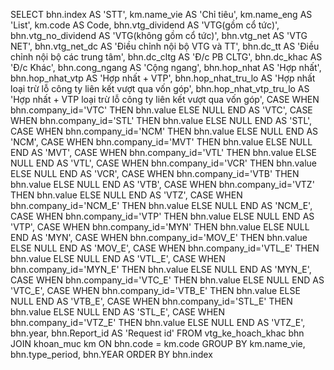 SELECT
    bhn.index AS 'STT',
    km.name_vie AS 'Chỉ tiêu',
    km.name_eng AS 'List',
    km.code AS Code,
    bhn.vtg_dividend AS 'VTG(gồm cổ tức)',
    bhn.vtg_no_dividend AS 'VTG(không gồm cổ tức)',
    bhn.vtg_net AS 'VTG NET',
    bhn.vtg_net_dc AS 'Điều chỉnh nội bộ VTG và TT',
    bhn.dc_tt AS 'Điều chỉnh nội bộ các trung tâm',
    bhn.dc_cltg AS 'Đ/c PB CLTG',
    bhn.dc_khac AS 'Đ/c Khác',
    bhn.cong_ngang AS 'Cộng ngang',
    bhn.hop_nhat AS 'Hợp nhất',
    bhn.hop_nhat_vtp AS 'Hợp nhất + VTP',
    bhn.hop_nhat_tru_lo AS 'Hợp nhất loại trừ lỗ công ty liên kết vượt qua vốn góp',
    bhn.hop_nhat_vtp_tru_lo AS 'Hợp nhất + VTP loại trừ lỗ công ty liên kết vượt qua vốn góp',
    CASE
        WHEN bhn.company_id='VTC'
        THEN bhn.value
        ELSE NULL
    END AS 'VTC',
    CASE
        WHEN bhn.company_id='STL'
        THEN bhn.value
        ELSE NULL
    END AS 'STL',
    CASE
        WHEN bhn.company_id='NCM'
        THEN bhn.value
        ELSE NULL
    END AS 'NCM',
    CASE
        WHEN bhn.company_id='MVT'
        THEN bhn.value
        ELSE NULL
    END AS 'MVT',
    CASE
        WHEN bhn.company_id='VTL'
        THEN bhn.value
        ELSE NULL
    END AS 'VTL',
    CASE
        WHEN bhn.company_id='VCR'
        THEN bhn.value
        ELSE NULL
    END AS 'VCR',
    CASE
        WHEN bhn.company_id='VTB'
        THEN bhn.value
        ELSE NULL
    END AS 'VTB',
    CASE
        WHEN bhn.company_id='VTZ'
        THEN bhn.value
        ELSE NULL
    END AS 'VTZ',
    CASE
        WHEN bhn.company_id='NCM_E'
        THEN bhn.value
        ELSE NULL
    END AS 'NCM_E',
    CASE
        WHEN bhn.company_id='VTP'
        THEN bhn.value
        ELSE NULL
    END AS 'VTP',
    CASE
        WHEN bhn.company_id='MYN'
        THEN bhn.value
        ELSE NULL
    END AS 'MYN',
    CASE
        WHEN bhn.company_id='MOV_E'
        THEN bhn.value
        ELSE NULL
    END AS 'MOV_E',
    CASE
        WHEN bhn.company_id='VTL_E'
        THEN bhn.value
        ELSE NULL
    END AS 'VTL_E',
    CASE
        WHEN bhn.company_id='MYN_E'
        THEN bhn.value
        ELSE NULL
    END AS 'MYN_E',
    CASE
        WHEN bhn.company_id='VTC_E'
        THEN bhn.value
        ELSE NULL
    END AS 'VTC_E',
    CASE
        WHEN bhn.company_id='VTB_E'
        THEN bhn.value
        ELSE NULL
    END AS 'VTB_E',
    CASE
        WHEN bhn.company_id='STL_E'
        THEN bhn.value
        ELSE NULL
    END AS 'STL_E',
    CASE
        WHEN bhn.company_id='VTZ_E'
        THEN bhn.value
        ELSE NULL
    END AS 'VTZ_E',
    bhn.year,
    bhn.Report_id AS 'Request id'
FROM
    vtg_ke_hoach_khac bhn
    JOIN khoan_muc km ON bhn.code = km.code
GROUP BY
    km.name_vie,
    bhn.type_period,
    bhn.YEAR
    ORDER BY
    bhn.index
